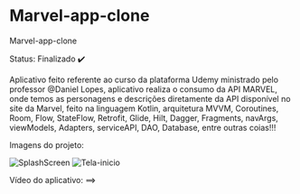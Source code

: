 # Marvel-app-clone
Marvel-app-clone

Status: Finalizado ✔️

Aplicativo feito referente ao curso da plataforma Udemy ministrado pelo professor @Daniel Lopes, aplicativo realiza o consumo da API MARVEL, onde temos as personagens e descrições diretamente da API disponível no site da Marvel, feito na linguagem Kotlin, arquitetura MVVM, Coroutines, Room, Flow, StateFlow, Retrofit, Glide, Hilt, Dagger, Fragments, navArgs, viewModels, Adapters, serviceAPI, DAO, Database, entre outras coias!!!

Imagens do projeto:

![SplashScreen](https://user-images.githubusercontent.com/79156176/177430764-63d4400f-8e86-4036-a180-ffc0f6a27745.jpg)
![Tela-inicio](https://user-images.githubusercontent.com/79156176/177431007-8946cfeb-1153-4370-86c5-71751b6a30da.jpg)


Vídeo do aplicativo: ==> 
